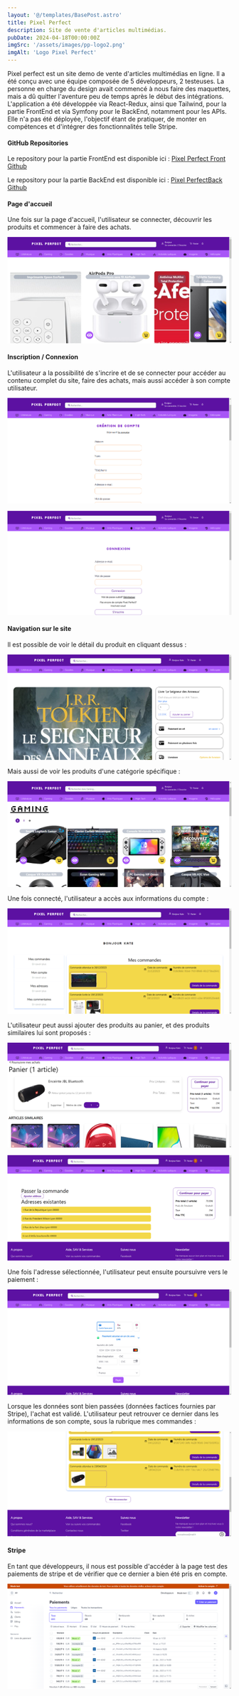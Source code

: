 ```yaml
---
layout: '@/templates/BasePost.astro'
title: Pixel Perfect
description: Site de vente d'articles multimédias.
pubDate: 2024-04-18T00:00:00Z
imgSrc: '/assets/images/pp-logo2.png'
imgAlt: 'Logo Pixel Perfect'
---
```


Pixel perfect est un site demo de vente d'articles multimédias en ligne. Il a été conçu avec une équipe composée de 5 développeurs, 2 testeuses. La personne en charge du design avait commencé à nous faire des maquettes, mais a dû quitter l'aventure peu de temps après le début des intégrations. L'application a été développée via React-Redux, ainsi que Tailwind, pour la partie FrontEnd et via Symfony pour le BackEnd, notamment pour les APIs. Elle n'a pas été déployée, l'objectif étant de pratiquer, de monter en compétences et d'intégrer des fonctionnalités telle Stripe. 

#### GitHub Repositories

Le repository pour la partie FrontEnd est disponible ici :  [Pixel Perfect Front Github](https://github.com/Kathleen-Vierstraete/pixel-perfect-team-frontend "Pixel Perfect GitHub Front")

Le repository pour la partie BackEnd est disponible ici :  [Pixel PerfectBack Github](https://github.com/Kathleen-Vierstraete/pixel-perfect-team-backend "Pixel Perfect GitHub Back")


#### Page d'accueil

Une fois sur la page d'accueil, l'utilisateur se connecter, découvrir les produits et commencer à faire des achats. 

![Pixel Perfect Homepage](../../public/assets/images/pixelperfect/pp-home.png 'Pixel Perfect Homepage')

#### Inscription / Connexion

L'utilisateur a la possibilité de s'incrire et de se connecter pour accéder au contenu complet du site, faire des achats, mais aussi accéder à son compte utilisateur. 

![Pixel Perfect Sign in](../../public/assets/images/pixelperfect/pp-signin.png 'Pixel Perfect Sign in')

![Pixel Perfect Login](../../public/assets/images/pixelperfect/pp-login.png 'Pixel Perfect Login')

#### Navigation sur le site

Il est possible de voir le détail du produit en cliquant dessus :

![Pixel Perfect Single Product](../../public/assets/images/pixelperfect/pp-oneproduct.png 'Pixel Perfect Single Product')

Mais aussi de voir les produits d'une catégorie spécifique :

![Pixel Perfect Single Product](../../public/assets/images/pixelperfect/pp-category.png 'Pixel Perfect Single Product')

Une fois connecté, l'utilisateur a accès aux informations du compte :

![Pixel Perfect My Account](../../public/assets/images/pixelperfect/pp-myaccount.png 'Pixel Perfect My Account')

L'utilisateur peut aussi ajouter des produits au panier, et des produits similaires lui sont proposés :

![Pixel Perfect Basket](../../public/assets/images/pixelperfect/pp-basket.png 'Pixel Perfect Basket')

![Pixel Perfect Basket2](../../public/assets/images/pixelperfect/pp-basket2.png 'Pixel Perfect Basket2')

Une fois l'adresse sélectionnée, l'utilisateur peut ensuite poursuivre vers le paiement :

![Pixel Perfect Stripe](../../public/assets/images/pixelperfect/pp-stripe.png 'Pixel Perfect Stripe')

Lorsque les données sont bien passées (données factices fournies par Stripe), l'achat est validé. L'utilisateur peut retrouver ce dernier dans les informations de son compte, sous la rubrique mes commandes :

![Pixel Perfect Stripe](../../public/assets/images/pixelperfect/pp-paiementok.png 'Pixel Perfect Stripe')

#### Stripe

En tant que développeurs, il nous est possible d'accéder à la page test des paiements de stripe et de vérifier que ce dernier a bien été pris en compte. 

![Pixel Perfect Stripe Page](../../public/assets/images/pixelperfect/pp-stripe-page.png 'Pixel Perfect Stripe Page')








